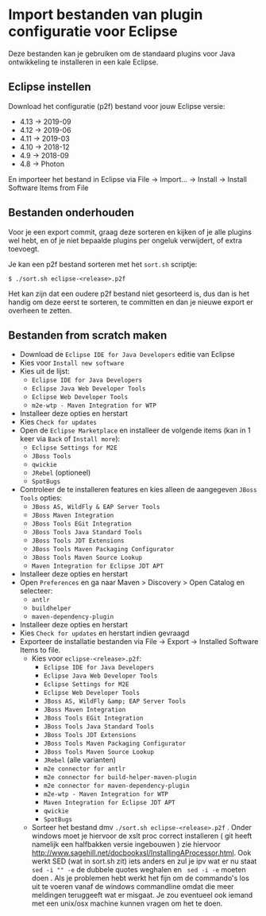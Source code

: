 # Import bestanden van plugin configuratie voor Eclipse

Deze bestanden kan je gebruiken om de standaard plugins voor Java
ontwikkeling te installeren in een kale Eclipse.

## Eclipse instellen

Download het configuratie (p2f) bestand voor jouw Eclipse versie:

- 4.13 -> 2019-09
- 4.12 -> 2019-06
- 4.11 -> 2019-03
- 4.10 -> 2018-12
- 4.9  -> 2018-09
- 4.8  -> Photon

En importeer het bestand in Eclipse via File -> Import... -> Install -> Install Software Items from File

## Bestanden onderhouden

Voor je een export commit, graag deze sorteren en kijken of je alle
plugins wel hebt, en of je niet bepaalde plugins per ongeluk
verwijdert, of extra toevoegt.

Je kan een p2f bestand sorteren met het `sort.sh` scriptje:

```
$ ./sort.sh eclipse-<release>.p2f
```

Het kan zijn dat een oudere p2f bestand niet gesorteerd is, dus dan is
het handig om deze eerst te sorteren, te committen en dan je nieuwe
export er overheen te zetten.


## Bestanden from scratch maken

- Download de `Eclipse IDE for Java Developers` editie van Eclipse
- Kies voor `Install new software`
- Kies uit de lijst:
    - `Eclipse IDE for Java Developers`
    - `Eclipse Java Web Developer Tools`
    - `Eclipse Web Developer Tools`
    - `m2e-wtp - Maven Integration for WTP`
- Installeer deze opties en herstart
- Kies `Check for updates`
- Open de `Eclipse Marketplace` en installeer de volgende items (kan in 1 keer via `Back` of `Install more`):
    - `Eclipse Settings for M2E`
    - `JBoss Tools`
    - `qwickie`
    - `JRebel` (optioneel)
    - `SpotBugs`
- Controleer de te installeren features en kies alleen de aangegeven `JBoss Tools` opties:
    - `JBoss AS, WildFly & EAP Server Tools`
    - `JBoss Maven Integration`
    - `JBoss Tools EGit Integration`
    - `JBoss Tools Java Standard Tools`
    - `JBoss Tools JDT Extensions`
    - `JBoss Tools Maven Packaging Configurator`
    - `JBoss Tools Maven Source Lookup`
    - `Maven Integration for Eclipse JDT APT`
- Installeer deze opties en herstart
- Open `Preferences` en ga naar Maven > Discovery > Open Catalog en selecteer:
    - `antlr`
    - `buildhelper`
    - `maven-dependency-plugin`
- Installeer deze opties en herstart
- Kies `Check for updates` en herstart indien gevraagd
- Exporteer de installatie bestanden via File -> Export -> Installed Software Items to file.
  - Kies voor `eclipse-<release>.p2f`: 
    - `Eclipse IDE for Java Developers`
    - `Eclipse Java Web Developer Tools`
    - `Eclipse Settings for M2E`
    - `Eclipse Web Developer Tools`
    - `JBoss AS, WildFly &amp; EAP Server Tools`
    - `JBoss Maven Integration`
    - `JBoss Tools EGit Integration`
    - `JBoss Tools Java Standard Tools`
    - `JBoss Tools JDT Extensions`
    - `JBoss Tools Maven Packaging Configurator`
    - `JBoss Tools Maven Source Lookup`
    - `JRebel` (alle varianten)
    - `m2e connector for antlr`
    - `m2e connector for build-helper-maven-plugin`
    - `m2e connector for maven-dependency-plugin`
    - `m2e-wtp - Maven Integration for WTP`
    - `Maven Integration for Eclipse JDT APT`
    - `qwickie`
    - `SpotBugs`
  - Sorteer het bestand dmv `./sort.sh eclipse-<release>.p2f` . Onder windows moet je hiervoor de xslt proc correct installeren ( git heeft namelijk een halfbakken versie ingebouwen ) zie hiervoor http://www.sagehill.net/docbookxsl/InstallingAProcessor.html. Ook werkt SED (wat in sort.sh zit) iets anders en zul je ipv wat er nu staat `sed -i "" -e` de dubbele quotes weghalen en ` sed -i -e` moeten doen . Als je problemen hebt werkt het fijn om de commando's los uit te voeren vanaf de windows commandline omdat die meer meldingen teruggeeft wat er misgaat. Je zou eventueel ook iemand met een unix/osx machine kunnen vragen om het te doen. 
